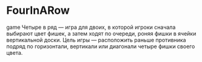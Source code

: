 # FourInARow
game
Четыре в ряд — игра для двоих, в которой игроки сначала выбирают цвет фишек, а затем ходят по очереди, роняя фишки в ячейки вертикальной доски. 
Цель игры — расположить раньше противника подряд по горизонтали, вертикали или диагонали четыре фишки своего цвета.
